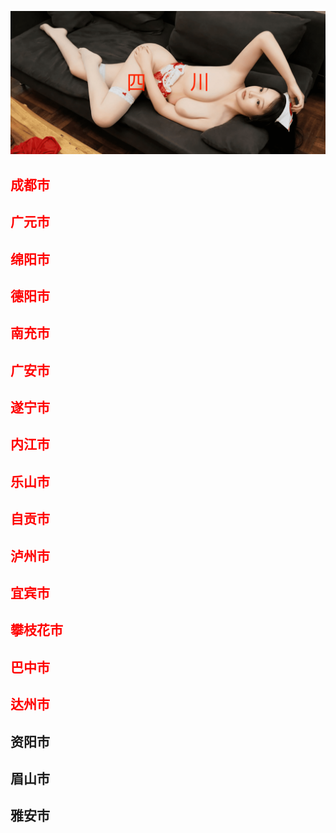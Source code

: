 ![Flowchart](images/scs.png ':class=banner-image')

## <span style="color:red;">成都市</span>

## <span style="color:red;">广元市</span>

## <span style="color:red;">绵阳市</span>

## <span style="color:red;">德阳市</span>

## <span style="color:red;">南充市</span>

## <span style="color:red;">广安市</span>

## <span style="color:red;">遂宁市</span>

## <span style="color:red;">内江市</span>

## <span style="color:red;">乐山市</span>

## <span style="color:red;">自贡市</span>

## <span style="color:red;">泸州市</span>

## <span style="color:red;">宜宾市</span>

## <span style="color:red;">攀枝花市</span>

## <span style="color:red;">巴中市</span>

## <span style="color:red;">达州市</span>

## 资阳市

## 眉山市

## 雅安市
